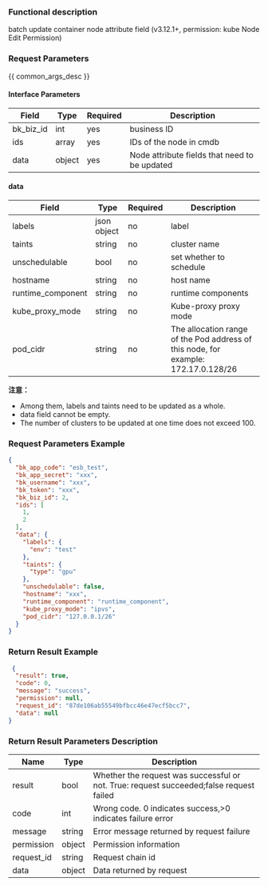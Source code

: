 ### Functional description

batch update container node attribute field (v3.12.1+, permission: kube Node Edit Permission)

### Request Parameters

{{ common_args_desc }}

#### Interface Parameters

| Field     | Type   | Required | Description                                   |
|-----------|--------|----------|-----------------------------------------------|
| bk_biz_id | int    | yes      | business ID                                   |
| ids       | array  | yes      | IDs of the node in cmdb                       |
| data      | object | yes      | Node attribute fields that need to be updated |

#### data

| Field             | Type        | Required | Description                                                                        |
|-------------------|-------------|----------|------------------------------------------------------------------------------------|
| labels            | json object | no       | label                                                                              |
| taints            | string      | no       | cluster name                                                                       |
| unschedulable     | bool        | no       | set whether to schedule                                                            |
| hostname          | string      | no       | host name                                                                          |
| runtime_component | string      | no       | runtime components                                                                 |
| kube_proxy_mode   | string      | no       | Kube-proxy proxy mode                                                              |
| pod_cidr          | string      | no       | The allocation range of the Pod address of this node, for example: 172.17.0.128/26 |

**注意：**

- Among them, labels and taints need to be updated as a whole.
- data field cannot be empty.
- The number of clusters to be updated at one time does not exceed 100.

### Request Parameters Example

```json
{
  "bk_app_code": "esb_test",
  "bk_app_secret": "xxx",
  "bk_username": "xxx",
  "bk_token": "xxx",
  "bk_biz_id": 2,
  "ids": [
    1,
    2
  ],
  "data": {
    "labels": {
      "env": "test"
    },
    "taints": {
      "type": "gpu"
    },
    "unschedulable": false,
    "hostname": "xxx",
    "runtime_component": "runtime_component",
    "kube_proxy_mode": "ipvs",
    "pod_cidr": "127.0.0.1/26"
  }
}

```

### Return Result Example

```json
 {
  "result": true,
  "code": 0,
  "message": "success",
  "permission": null,
  "request_id": "87de106ab55549bfbcc46e47ecf5bcc7",
  "data": null
}
```

### Return Result Parameters Description

| Name       | Type   | Description                                                                             |
|------------|--------|-----------------------------------------------------------------------------------------|
| result     | bool   | Whether the request was successful or not. True: request succeeded;false request failed |
| code       | int    | Wrong code. 0 indicates success,>0 indicates failure error                              |
| message    | string | Error message returned by request failure                                               |
| permission | object | Permission information                                                                  |
| request_id | string | Request chain id                                                                        |
| data       | object | Data returned by request                                                                |
